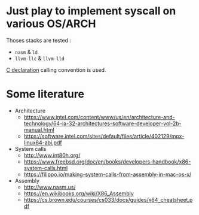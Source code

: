 <!-- vim:set ts=4 sw=4 tw=100 et: -->

# Just play to implement syscall on various OS/ARCH

Thoses stacks are tested :
- `nasm` & `ld`
- `llvm-llc` & `llvm-lld`

[C declaration](https://en.wikipedia.org/wiki/X86_calling_conventions#cdecl) calling convention is
used.

# Some literature
- Architecture
    - https://www.intel.com/content/www/us/en/architecture-and-technology/64-ia-32-architectures-software-developer-vol-2b-manual.html
    - https://software.intel.com/sites/default/files/article/402129/mpx-linux64-abi.pdf
- System calls
    - http://www.int80h.org/
    - https://www.freebsd.org/doc/en/books/developers-handbook/x86-system-calls.html
    - https://filippo.io/making-system-calls-from-assembly-in-mac-os-x/
- Assembly
    - http://www.nasm.us/
	- https://en.wikibooks.org/wiki/X86_Assembly
	- https://cs.brown.edu/courses/cs033/docs/guides/x64_cheatsheet.pdf
